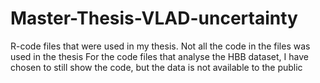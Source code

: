 # Master-Thesis-VLAD-uncertainty
R-code files that were used in my thesis.
Not all the code in the files was used in the thesis
For the code files that analyse the HBB dataset, I have chosen 
to still show the code, but the data is not available to the public 
